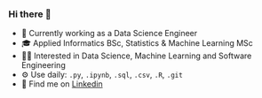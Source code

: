 ### Hi there 👋

- 💼 Currently working as a Data Science Engineer
- 🎓 Applied Informatics BSc, Statistics & Machine Learning MSc
- 👨‍💻 Interested in Data Science, Machine Learning and Software Engineering
- ⚙️ Use daily: `.py`, `.ipynb`, `.sql`, `.csv`, `.R`, `.git`
- 💬 Find me on [Linkedin](https://www.linkedin.com/in/steliossid/)

<!--
**steliossid/steliossid** is a ✨ _special_ ✨ repository because its `README.md` (this file) appears on your GitHub profile.

Here are some ideas to get you started:

- 🔭 I’m currently working on ...
- 🌱 I’m currently learning ...
- 👯 I’m looking to collaborate on ...
- 🤔 I’m looking for help with ...
- 💬 Ask me about ...
- 📫 How to reach me: ...
- 😄 Pronouns: ...
- ⚡ Fun fact: ...
-->

